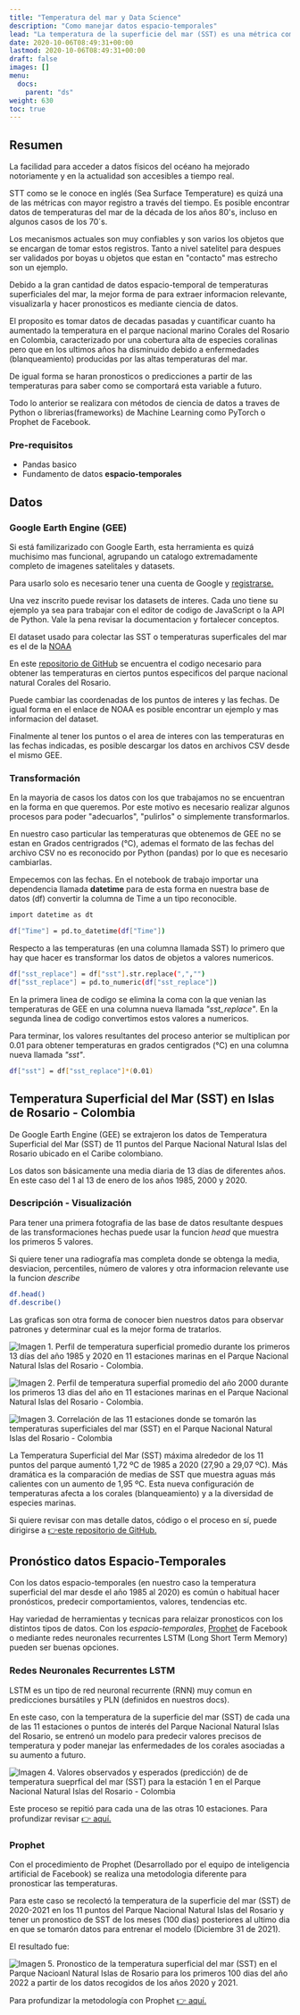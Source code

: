 ```yaml
---
title: "Temperatura del mar y Data Science"
description: "Como manejar datos espacio-temporales"
lead: "La temperatura de la superficie del mar (SST) es una métrica común en nuestros océanos e importante de considerar, ya que afecta directamente a todas las especies marinas como pueden ser los corales o influye en la proliferación de plancton o microorganismos tóxicos. El aumento del nivel del mar, erosión costera y la intensificación de tormentas son otras problemáticas asociadas a las temperaturas marinas."
date: 2020-10-06T08:49:31+00:00
lastmod: 2020-10-06T08:49:31+00:00
draft: false
images: []
menu:
  docs:
    parent: "ds"
weight: 630
toc: true
---
```


## Resumen

La facilidad para acceder a datos físicos del océano ha mejorado notoriamente y en la actualidad son accesibles a tiempo real. 

STT como se le conoce en inglés (Sea Surface Temperature) es quizá una de las métricas con mayor registro a través del tiempo. Es posible encontrar datos de temperaturas del mar de la década de los años 80's, incluso en algunos casos de los 70´s.

Los mecanismos actuales son muy confiables y son varios los objetos que se encargan de tomar estos registros. Tanto a nivel satelitel para despues ser validados por boyas u objetos que estan en "contacto" mas estrecho son un ejemplo.

Debido a la gran cantidad de datos espacio-temporal de temperaturas superficiales del mar, la mejor forma de para extraer informacion relevante, visualizarla y hacer pronosticos es mediante ciencia de datos.

El proposito es tomar datos de decadas pasadas y cuantificar cuanto ha aumentado la temperatura en el parque nacional marino Corales del Rosario en Colombia, caracterizado por una cobertura alta de especies coralinas pero que en los ultimos años ha disminuido debido a enfermedades (blanqueamiento) producidas por las altas temperaturas del mar.

De igual forma se haran pronosticos o predicciones a partir de las temperaturas para saber como se comportará esta variable a futuro. 

Todo lo anterior se realizara con métodos de ciencia de datos a traves de Python o librerias(frameworks) de Machine Learning como PyTorch o Prophet de Facebook.

### Pre-requisitos

- Pandas basico
- Fundamento de datos **espacio-temporales**

## Datos

### Google Earth Engine (GEE)

Si está familizarizado con Google Earth, esta herramienta es quizá muchisimo mas funcional, agrupando un catalogo extremadamente completo de imagenes satelitales y datasets.

Para usarlo solo es necesario tener una cuenta de Google y [registrarse.](https://earthengine.google.com)

Una vez inscrito puede revisar los datasets de interes. Cada uno tiene su ejemplo ya sea para trabajar con el editor de codigo de JavaScript o la API de Python. Vale la pena revisar la documentacion y fortalecer conceptos.

El dataset usado para colectar las SST o temperaturas superficales del mar es el de la [NOAA](https://developers.google.com/earth-engine/datasets/catalog/NOAA_CDR_OISST_V2_1)

En este [repositorio de GitHub](https://github.com/grammaloreto/EarthEngine/blob/main/NOAA_oiSST/SeaSurfaceTemperature_IslasRosario.js) se encuentra el codigo necesario para obtener las temperaturas en ciertos puntos especificos del parque nacional natural Corales del Rosario.

Puede cambiar las coordenadas de los puntos de interes y las fechas. De igual forma en el enlace de NOAA es posible encontrar un ejemplo y mas informacion del dataset.

Finalmente al tener los puntos o el area de interes con las temperaturas en las fechas indicadas, es posible descargar los datos en archivos CSV desde el mismo GEE.

### Transformación

En la mayoria de casos los datos con los que trabajamos no se encuentran en la forma en que queremos. Por este motivo es necesario realizar algunos procesos para poder "adecuarlos", "pulirlos" o simplemente transformarlos.

En nuestro caso particular las temperaturas que obtenemos de GEE no se estan en Grados centrigrados (°C), ademas el formato de las fechas del archivo CSV no es reconocido por Python (pandas) por lo que es necesario cambiarlas.

Empecemos con las fechas. En el notebook de trabajo importar una dependencia llamada **datetime** para de esta forma en nuestra base de datos (df) convertir la columna de Time a un tipo reconocible.

```bash
import datetime as dt

df["Time"] = pd.to_datetime(df["Time"])
```

Respecto a las temperaturas (en una columna llamada SST) lo primero que hay que hacer es transformar los datos de objetos a valores numericos.

```bash
df["sst_replace"] = df["sst"].str.replace(",","")
df["sst_replace"] = pd.to_numeric(df["sst_replace"])
```
En la primera linea de codigo se elimina la coma con la que venian las temperaturas de GEE en una columna nueva llamada *"sst_replace"*. En la segunda linea de codigo convertimos estos valores a numericos.

Para terminar, los valores resultantes del proceso anterior se multiplican por 0.01 para obtener temperaturas en grados centigrados (°C) en una columna nueva llamada *"sst"*.

```bash
df["sst"] = df["sst_replace"]*(0.01)
```
## Temperatura Superficial del Mar (SST) en Islas de Rosario - Colombia 

De Google Earth Engine (GEE) se extrajeron los datos de Temperatura Superficial del Mar (SST) de 11 puntos del Parque Nacional Natural Islas del Rosario ubicado en el Caribe colombiano. 

Los datos son básicamente una media diaria de 13 días de diferentes años. En este caso del 1 al 13 de enero de los años 1985, 2000 y 2020. 

### Descripción - Visualización

Para tener una primera fotografia de las base de datos resultante despues de las transformaciones hechas puede usar la funcion *head* que muestra los primeros 5 valores. 

Si quiere tener una radiografía mas completa donde se obtenga la media, desviacion, percentiles, número de valores y otra informacion relevante use la funcion *describe*

```bash
df.head()
df.describe()
```

Las graficas son otra forma de conocer bien nuestros datos para observar patrones y determinar cual es la mejor forma de tratarlos.

![](t8520.png "Imagen 1. Perfil de temperatura superficial promedio durante los primeros 13 días del año 1985 y 2020 en 11 estaciones marinas en el Parque Nacional Natural Islas del Rosario - Colombia.")

![](t2000.png "Imagen 2. Perfil de temperatura superfial promedio del año 2000 durante los primeros 13 dias del año en 11 estaciones marinas en el Parque Nacional Natural Islas del Rosario - Colombia.")

![](corr.png "Imagen 3. Correlación de las 11 estaciones donde se tomarón las temperaturas superficiales del mar (SST) en el Parque Nacional Natural Islas del Rosario - Colombia")


La Temperatura Superficial del Mar (SST) máxima alrededor de los 11 puntos del parque aumentó 1,72 ºC de 1985 a 2020 (27,90 a 29,07 ºC). Más dramática es la comparación de medias de SST que muestra aguas más calientes con un aumento de 1,95 ºC. Esta nueva configuración de temperaturas afecta a los corales (blanqueamiento) y a la diversidad de especies marinas. 

Si quiere revisar con mas detalle datos, código o el proceso en sí, puede dirigirse a [👉este repositorio de GitHub.](https://github.com/grammaloreto/SeaSurfaceTemperature-SST-)

## Pronóstico datos Espacio-Temporales

Con los datos espacio-temporales (en nuestro caso la temperatura superficial del mar desde el año 1985 al 2020) es común o habitual hacer pronósticos, predecir comportamientos, valores, tendencias etc.

Hay variedad de herramientas y tecnicas para relaizar pronosticos con los distintos tipos de datos. Con los *espacio-temporales*, [Prophet](https://facebook.github.io/prophet/) de Facebook o mediante redes neuronales recurrentes LSTM (Long Short Term Memory) pueden ser buenas opciones.  

### Redes Neuronales Recurrentes LSTM

LSTM es un tipo de red neuronal recurrente (RNN) muy comun en predicciones bursátiles y PLN (definidos en nuestros docs). 

En este caso, con la temperatura de la superficie del mar (SST) de cada una de las 11 estaciones o puntos de interés del Parque Nacional Natural Islas del Rosario, se entrenó un modelo para predecir valores precisos de temperatura y poder manejar las enfermedades de los corales asociadas a su aumento a futuro.

![](ts.png "Imagen 4. Valores observados y esperados (predicción) de de temperatura sueprfical del mar (SST) para la estación 1 en el Parque Nacional Natural Islas del Rosario - Colombia")

Este proceso se repitió para cada una de las otras 10 estaciones. Para profundizar revisar [👉 aquí.](https://github.com/grammaloreto/SeaSurfaceTemperature-SST-/tree/main/timeSeriesPrediction) 

### Prophet

Con el procedimiento de Prophet (Desarrollado por el equipo de inteligencia artificial de Facebook) se realiza una metodologia diferente para pronosticar las temperaturas.

Para este caso se recolectó la temperatura de la superficie del mar (SST) de 2020-2021 en los 11 puntos del Parque Nacional Natural Islas del Rosario y tener un pronostico de SST de los meses (100 dias) posteriores al ultimo dia en que se tomarón datos para entrenar el modelo (Diciembre 31 de 2021).

El resultado fue:

![](prophet.png "Imagen 5. Pronostico de la temperatura superficial del mar (SST) en el Parque Nacioanl Natural Islas de Rosario para los primeros 100 dias del año 2022 a partir de los datos recogidos de los años 2020 y 2021.")

Para profundizar la metodología con Prophet [👉 aquí.](https://github.com/grammaloreto/SeaSurfaceTemperature-SST-/tree/main/prophetForecasting)






































